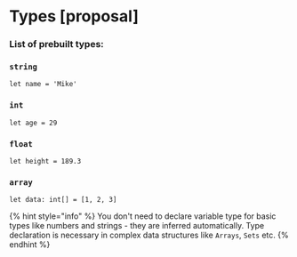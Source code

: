 # Types \[proposal\]

### List of prebuilt types:

### `string`

```text
let name = 'Mike'
```

### `int`

```text
let age = 29
```

### `float`

```text
let height = 189.3
```

### `array`

```text
let data: int[] = [1, 2, 3]
```

{% hint style="info" %}
You don't need to declare variable type for basic types like numbers and strings - they are inferred automatically. Type declaration is necessary in complex data structures like `Arrays`, `Sets` etc.
{% endhint %}

